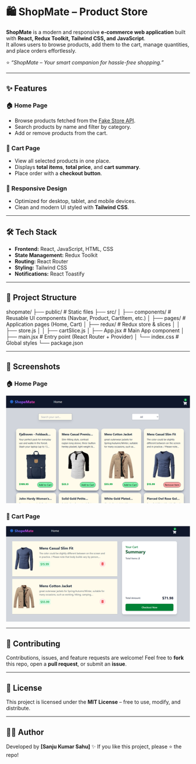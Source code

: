 # 🛍️ ShopMate – Product Store

**ShopMate** is a modern and responsive **e-commerce web application** built with **React, Redux Toolkit, Tailwind CSS, and JavaScript**.  
It allows users to browse products, add them to the cart, manage quantities, and place orders effortlessly.  

⭐ *“ShopMate – Your smart companion for hassle-free shopping.”*

---

## ✨ Features

### 🏠 Home Page
- Browse products fetched from the [Fake Store API](https://fakestoreapi.com/).
- Search products by name and filter by category.
- Add or remove products from the cart.

### 🛒 Cart Page
- View all selected products in one place.
- Displays **total items**, **total price**, and **cart summary**.
- Place order with a **checkout button**.

### 📱 Responsive Design
- Optimized for desktop, tablet, and mobile devices.
- Clean and modern UI styled with **Tailwind CSS**.

---

## 🛠️ Tech Stack

- **Frontend:** React, JavaScript, HTML, CSS  
- **State Management:** Redux Toolkit  
- **Routing:** React Router  
- **Styling:** Tailwind CSS  
- **Notifications:** React Toastify  

---

## 📂 Project Structure

shopmate/
 ├── public/                # Static files
 ├── src/
 │   ├── components/        # Reusable UI components (Navbar, Product, CartItem, etc.)
 │   ├── pages/             # Application pages (Home, Cart)
 │   ├── redux/             # Redux store & slices
 │   │   ├── store.js
 │   │   ├── cartSlice.js
 │   ├── App.jsx            # Main App component
 │   ├── main.jsx           # Entry point (React Router + Provider)
 │   └── index.css          # Global styles
 └── package.json


---

## 📸 Screenshots

### 🏠 Home Page
![alt text](image.png)


### 🛒 Cart Page

![alt text](image-1.png)

---

## 🤝 Contributing

Contributions, issues, and feature requests are welcome!
Feel free to **fork** this repo, open a **pull request**, or submit an **issue**.

---

## 📄 License

This project is licensed under the **MIT License** – free to use, modify, and distribute.

---

## 👨‍💻 Author

Developed by **\[Sanju Kumar Sahu]** ✨
If you like this project, please ⭐ the repo!


